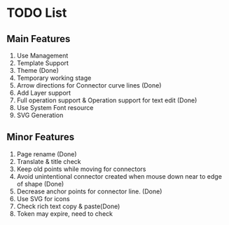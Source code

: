 # TODO List

## Main Features

1. Use Management
2. Template Support
3. Theme (Done)
4. Temporary working stage
5. Arrow directions for Connector curve lines (Done)
6. Add Layer support
7. Full operation support & Operation support for text edit (Done) 
8. Use System Font resource
9. SVG Generation

## Minor Features

1. Page rename (Done)
2. Translate & title check
3. Keep old points while moving for connectors
4. Avoid unintentional connector created when mouse down near to edge of shape (Done)
5. Decrease anchor points for connector line. (Done)
6. Use SVG for icons
7. Check rich text copy & paste(Done)
8. Token may expire, need to check
